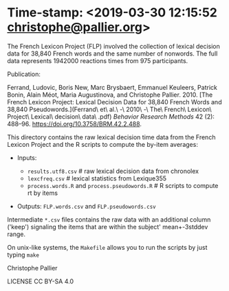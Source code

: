 # Time-stamp: <2019-03-30 12:15:52 christophe@pallier.org>

The French Lexicon Project (FLP) involved the collection of lexical decision data for 38,840 French words and the same number of nonwords. The full data represents 1942000 reactions times from 975 participants.

Publication:

Ferrand, Ludovic, Boris New, Marc Brysbaert, Emmanuel Keuleers, Patrick Bonin, Alain Méot, Maria Augustinova, and Christophe Pallier. 2010. [The French Lexicon Project: Lexical Decision Data for 38,840 French Words and 38,840 Pseudowords.](Ferrand\ et\ al.\ -\ 2010\ -\ The\ French\ Lexicon\ Project\ Lexical\ decision\ data\ .pdf) _Behavior Research Methods_ 42 (2): 488–96. https://doi.org/10.3758/BRM.42.2.488.


This directory contains the raw lexical decision time data from the
French Lexicon Project and the R scripts to compute the by-item
averages:

* Inputs:

   - `results.utf8.csv`  #  raw lexical decision data from chronolex 
   - `lexcfreq.csv`  #  lexical statistics from Lexique355
   - `process.words.R` and `process.pseudowords.R`  # R scripts to compute rt by items

* Outputs: `FLP.words.csv` and `FLP.pseudowords.csv`


Intermediate `*.csv` files contains the raw data with an additional
column ('keep') signaling the items that are within the subject'
mean+-3stddev range. 

On unix-like systems, the `Makefile` allows you to run the scripts by just typing `make`


Christophe Pallier


LICENSE CC BY-SA 4.0
